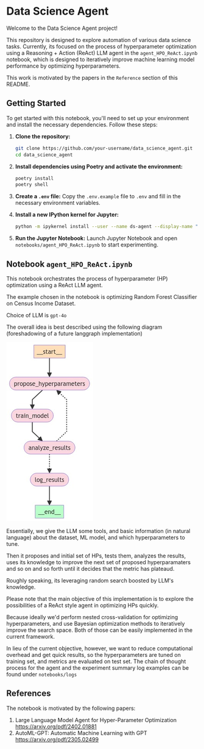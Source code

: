 # Data Science Agent

Welcome to the Data Science Agent project! 

This repository is designed to explore automation of various data science tasks. 
Currently, its focused on the process of hyperparameter optimization using a Reasoning + Action (ReAct) LLM agent in the `agent_HPO_ReAct.ipynb` notebook, which is designed to iteratively improve machine learning model performance by optimizing hyperparameters.

This work is motivated by the papers in the `Reference` section of this README.


## Getting Started

To get started with this notebook, you'll need to set up your environment and install the necessary dependencies. Follow these steps:

1. **Clone the repository:**
   ```bash
   git clone https://github.com/your-username/data_science_agent.git
   cd data_science_agent
   ```

2. **Install dependencies using Poetry and activate the environment:**
   ```bash
   poetry install
   poetry shell
   ```

3. **Create a `.env` file:**
   Copy the `.env.example` file to `.env` and fill in the necessary environment variables.

4. **Install a new IPython kernel for Jupyter:**
    ```bash
    python -m ipykernel install --user --name ds-agent --display-name "ds-agent"
    ```
5. **Run the Jupyter Notebook:**
   Launch Jupyter Notebook and open `notebooks/agent_HPO_ReAct.ipynb` to start experimenting.


## Notebook `agent_HPO_ReAct.ipynb`


This notebook orchestrates the process of hyperparameter (HP) optimization using a ReAct LLM agent.

The example chosen in the notebook is optimizing Random Forest Classifier on Census Income Dataset.

Choice of LLM is `gpt-4o`

The overall idea is best described using the following diagram (foreshadowing of a future langgraph implementation)

![ReAct agent workflow](notebooks/graph.png)

Essentially, we give the LLM some tools, and basic information (in natural language) about the dataset, ML model, and which hyperparameters to tune.

Then it proposes and initial set of HPs, tests them, analyzes the results, uses its knowledge to improve the next set of proposed hyperparamaters and so on and so forth until it decides that the metric has plateaud.

Roughly speaking, its leveraging random search boosted by LLM's knowledge.


Please note that the main objective of this implementation is to explore the possibilities of a ReAct style agent in optimizing HPs quickly.

Because ideally we'd perform nested cross-validation for optimizing hyperparameters, and use Bayesian optimization methods to iteratively improve the search space. 
Both of those can be easily implemented in the current framework. 

In lieu of the current objective, however, we want to reduce computational overhead and get quick results, so the hyperparameters are tuned on training set, and metrics are evaluated on test set.
The chain of thought process for the agent and the experiment summary log examples can be found under `notebooks/logs`

## References
The notebook is motivated by the following papers:
1) Large Language Model Agent for Hyper-Parameter Optimization https://arxiv.org/pdf/2402.01881
2) AutoML-GPT: Automatic Machine Learning with GPT https://arxiv.org/pdf/2305.02499